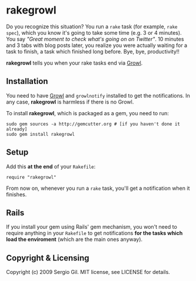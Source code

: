 # rakegrowl

Do you recognize this situation? You run a `rake` task (for example, `rake spec`), which you know it's going to take some time (e.g. 3 or 4 minutes). You say _"Great moment to check what's going on on Twitter"_. 10 minutes and 3 tabs with blog posts later, you realize you were actually waiting for a task to finish, a task which finished long before. Bye, bye, productivity!!

**rakegrowl** tells you when your rake tasks end via [Growl](http://growl.info/).

## Installation

You need to have [Growl](http://growl.info/) and `growlnotify` installed to get the notifications. In any case, **rakegrowl** is harmless if there is no Growl.

To install **rakegrowl**, which is packaged as a gem, you need to run:

    sudo gem sources -a http://gemcutter.org # [if you haven't done it already]
    sudo gem install rakegrowl
  
## Setup

Add this **at the end** of your `Rakefile`:

    require "rakegrowl"

From now on, whenever you run a `rake` task, you'll get a notification when it finishes.

## Rails

If you install your gem using Rails' gem mechanism, you won't need to require anything in your `Rakefile` to get notifications **for the tasks which load the enviroment** (which are the main ones anyway).

## Copyright & Licensing

Copyright (c) 2009 Sergio Gil. MIT license, see LICENSE for details.
